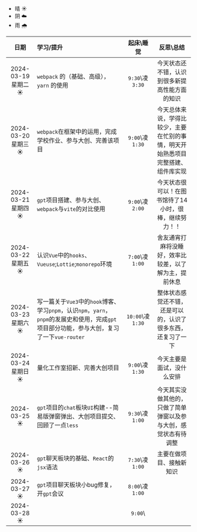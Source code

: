 - 晴 ☀️
- 阴 ☁️
- 雨 🌧️

|         日期         | 学习/提升                             |  起床\睡觉   |                   反思\总结                    |
| :------------------: | :------------------------------------ | :----------: | :--------------------------------------------: |
| 2024-03-19 星期二 ☀️ | `webpack` 的（基础、高级），`yarn` 的使用 | `9:30`\凌 `3:30` | 今天状态还不错，认识到很多新提高性能方面的知识 |
| 2024-03-20 星期三 ☀️ | `webpack`在框架中的运用，完成学校作业、参与大创、完善该项目 |    `9:00`\凌`1:30`    |                       今天总体来说，学得比较少，主要在忙别的事情，明天开始熟悉项目完整搭建、组件库实现                       |
| 2024-03-21 星期四 ☀️ | `gpt`项目搭建、参与大创、`webpack`与`vite`的对比使用 | `9:00`\凌`2:00` | 今天状态很可以！在图书馆待了14小时，很棒，继续努力！！ |
| 2024-03-22 星期五 ☀️ | 认识`Vue`中的`hooks`、`Vueuse`;`Lottie`;`monorepo`环境 | `7:00`\凌`1:00` | 舍友通宵打麻将没睡好，效率比较差，以了解为主，提前休息 |
| 2024-03-23 星期六 ☀️ | 写一篇关于`Vue3`中的`hook`博客、学习`pnpm`，认识`npm`，`yarn`，`pnpm`的发展史和使用，完成`gpt`项目部分功能，参与大创，复习了一下`vue-router` | `10:00`\凌`1:30` | 整体状态感觉还不错，还是可以的，认识了很多东西，还复习了一下 |
| 2024-03-24 星期日 ☀️ | 量化工作室招新、完善大创项目 | `9:00`\凌`1:30` | 今天主要是面试，没什么安排 |
| 2024-03-25 ☀️ | `gpt`项目的`chat`板块`UI`构建--简易版弹窗弹出、大创项目提交、回顾了一点`less` | `9:30`\凌`1:00` | 今天其实没做其他的，只做了简单弹窗以及参与大创，感觉状态有待调整 |
| 2024-03-26 ☀️ | `gpt`聊天板块的基础、`React`的`jsx`语法 | `7:30`\凌`1:00` | 主要在做项目、接触新知识 |
| 2024-03-27 ☀️ | `gpt`项目聊天板块小bug修复，开`gpt`会议 | `8:00`\凌`1:00` |  |
| 2024-03-28 ☀️ |  | `9:00`\ | |
